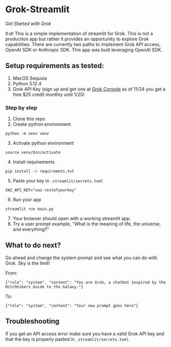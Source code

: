 # Grok-Streamlit
_Get Started with Grok_

*tl:dr* This is a simple implementation of streamlit for Grok. This is not a production app but rather it provides an opportunity to explore Grok capabilities.  There are currently two paths to implement Grok API access, OpenAI SDK or Anthropic SDK. This app was built leveraging OpenAI SDK.

## Setup requirements as tested:

1) MacOS Sequoia 
2) Python 3.12.4
3) Grok API Key (sign up and get one at [Grok Console](https://console.x.ai/) as of 11/24 you get a free $25 credit monthly until 1/25)

### Step by step

1) Clone this repo
2) Create python environment
```
python -m venv venv
```
3) Activate python environment
```
source venv/bin/activate
```
4) Install requirements
```
pip install -r requiremnts.txt
```
5) Paste your key in `.streamlit/secrets.toml` 
```
XAI_API_KEY="xai-restofyourkey"
```
6) Run your app
```
streamlit run main.py
```
7) Your browser should open with a working streamlit app.
8) Try a user prompt example, "What is the meaning of life, the universe, and everything?"

## What to do next?

Go ahead and change the system prompt and see what you can do with Grok. Sky is the limit!

From:
```
{"role": "system", "content": "You are Grok, a chatbot inspired by the Hitchhikers Guide to the Galaxy."}
```
To:
```
{"role": "system", "content": "Your new prompt goes here"}
```

## Troubleshooting

If you get an API access error make sure you have a valid Grok API key and that the key is properly pasted in `.streamlit/secrets.toml`.

